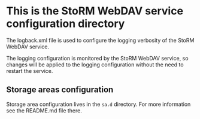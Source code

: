 <!--
SPDX-FileCopyrightText: 2014 Istituto Nazionale di Fisica Nucleare

SPDX-License-Identifier: Apache-2.0
-->

# This is the StoRM WebDAV service configuration directory

The logback.xml file is used to configure the logging verbosity of the StoRM
WebDAV service.

The logging configuration is monitored by the StoRM WebDAV service, so changes
will be applied to the logging configuration without the need to restart the
service.

## Storage areas configuration

Storage area configuration lives in the `sa.d` directory.
For more information see the README.md file there.
